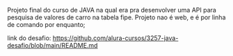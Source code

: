 Projeto final do curso de JAVA na qual era pra desenvolver uma API para pesquisa de valores de carro na tabela fipe.
Projeto nao é web, e é por linha de comando por enquanto;

link do desafio: https://github.com/alura-cursos/3257-java-desafio/blob/main/README.md
